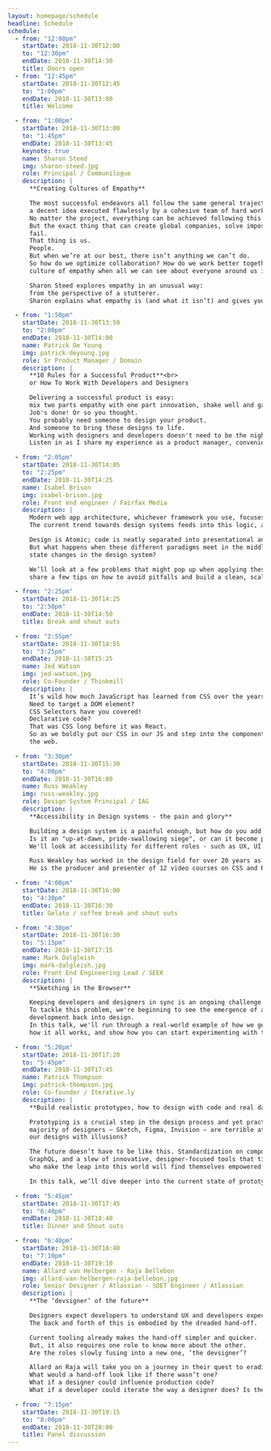 ```yaml
---
layout: homepage/schedule
headline: Schedule
schedule:
  - from: "12:00pm"
    startDate: 2018-11-30T12:00
    to: "12:30pm"
    endDate: 2018-11-30T14:30
    title: Doors open
  - from: "12:45pm"
    startDate: 2018-11-30T12:45
    to: "1:00pm"
    endDate: 2018-11-30T13:00
    title: Welcome

  - from: "1:00pm"
    startDate: 2018-11-30T13:00
    to: "1:45pm"
    endDate: 2018-11-30T13:45
    keynote: true
    name: Sharon Steed
    img: sharon-steed.jpg
    role: Principal / Communilogue
    description: |
      **Creating Cultures of Empathy**

      The most successful endeavors all follow the same general trajectory:
      a decent idea executed flawlessly by a cohesive team of hard workers.
      No matter the project, everything can be achieved following this general guideline.
      But the exact thing that can create global companies, solve impossible problems, and bring ideas to life is also the same reason why so many companies
      fail.
      That thing is us.
      People.
      But when we’re at our best, there isn’t anything we can’t do.
      So how do we optimize collaboration? How do we work better together even if we don’t see eye to eye with everyone on our teams? And how do we create a
      culture of empathy when all we can see about everyone around us is our differences?

      Sharon Steed explores empathy in an unusual way:
      from the perspective of a stutterer.
      Sharon explains what empathy is (and what it isn’t) and gives you the tools you need to create a culture of empathy on your team.

  - from: "1:50pm"
    startDate: 2018-11-30T13:50
    to: "2:00pm"
    endDate: 2018-11-30T14:00
    name: Patrick De Young
    img: patrick-deyoung.jpg
    role: Sr Product Manager / Domain
    description: |
      **10 Rules for a Successful Product**<br>
      or How To Work With Developers and Designers

      Delivering a successful product is easy:
      mix two parts empathy with one part innovation, shake well and garnish with the JavaScript framework of your choice.
      Job's done! Or so you thought.
      You probably need someone to design your product.
      And someone to bring those designs to life.
      Working with designers and developers doesn't need to be the nightmare you're imagining.
      Listen in as I share my experience as a product manager, conveniently distilled into 10 rules for delivering a successful product.

  - from: "2:05pm"
    startDate: 2018-11-30T14:05
    to: "2:25pm"
    endDate: 2018-11-30T14:25
    name: Isabel Brison
    img: isabel-brison.jpg
    role: Front end engineer / Fairfax Media
    description: |
      Modern web app architecture, whichever framework you use, focuses on separation of concerns and reusability.
      The current trend towards design systems feeds into this logic, abstracting a highly reusable presentational layer.

      Design is Atomic; code is neatly separated into presentational and container components.
      But what happens when these different paradigms meet in the middle? Should the app architecture be influenced by Atomic principles? How do we represent
      state changes in the design system?

      We’ll look at a few problems that might pop up when applying these principles to a real world product (especially when working to tight deadlines) and
      share a few tips on how to avoid pitfalls and build a clean, scalable codebase, all while staying on speaking terms with the design team.

  - from: "2:25pm"
    startDate: 2018-11-30T14:25
    to: "2:50pm"
    endDate: 2018-11-30T14:50
    title: Break and shout outs

  - from: "2:55pm"
    startDate: 2018-11-30T14:55
    to: "3:25pm"
    endDate: 2018-11-30T15:25
    name: Jed Watson
    img: jed-watson.jpg
    role: Co-Founder / Thinkmill
    description: |
      It’s wild how much JavaScript has learned from CSS over the years.
      Need to target a DOM element?
      CSS Selectors have you covered!
      Declarative code?
      That was CSS long before it was React.
      So as we boldly put our CSS in our JS and step into the component age, let’s take a look at some other lessons we can learn from the design language of
      the web.

  - from: "3:30pm"
    startDate: 2018-11-30T15:30
    to: "4:00pm"
    endDate: 2018-11-30T16:00
    name: Russ Weakley
    img: russ-weakley.jpg
    role: Design System Principal / IAG
    description: |
      **Accessibility in Design systems - the pain and glory**

      Building a design system is a painful enough, but how do you add accessibility into the mix?
      Is it an "up-at-dawn, pride-swallowing siege", or can it become part of the normal work flow.
      We'll look at accessibility for different roles - such as UX, UI and devs, as well as where accessibility should be injected into the process.

      Russ Weakley has worked in the design field for over 20 years as a Design System Architect, User Experience professional, Front-end Developer and trainer.
      He is the producer and presenter of 12 video courses on CSS and Responsive Web Design and is passionate about accessibility and web standards.

  - from: "4:00pm"
    startDate: 2018-11-30T16:00
    to: "4:30pm"
    endDate: 2018-11-30T16:30
    title: Gelato / coffee break and shout outs

  - from: "4:30pm"
    startDate: 2018-11-30T16:30
    to: "5:15pm"
    endDate: 2018-11-30T17:15
    name: Mark Dalgleish
    img: mark-dalgleish.jpg
    role: Front End Engineering Lead / SEEK
    description: |
      **Sketching in the Browser**

      Keeping developers and designers in sync is an ongoing challenge for our industry.
      To tackle this problem, we're beginning to see the emergence of a new breed of code-powered design tooling, providing a true feedback loop from
      development back into design.
      In this talk, we'll run through a real-world example of how we generated a shared Sketch library from our React-based design system, have a closer look at
      how it all works, and show how you can start experimenting with this technique yourself.

  - from: "5:20pm"
    startDate: 2018-11-30T17:20
    to: "5:45pm"
    endDate: 2018-11-30T17:45
    name: Patrick Thompson
    img: patrick-thompson.jpg
    role: Co-founder / Iterative.ly
    description: |
      **Build realistic prototypes, how to design with code and real data**

      Prototyping is a crucial step in the design process and yet practically nowhere to be found. We shouldn’t be surprised! The medium of choice by the vast
      majority of designers — Sketch, Figma, Invision — are terrible at building realistic, meaningful prototypes. What could go wrong when we try to validate
      our designs with illusions?

      The future doesn’t have to be like this. Standardization on component-based frameworks like React, growing adoption of design systems, technologies like
      GraphQL, and a slew of innovative, designer-focused tools that tie everything together, building realistic prototyping is finally within reach. Designers
      who make the leap into this world will find themselves empowered to create prototypes as an essential part of the design process.

      In this talk, we’ll dive deeper into the current state of prototyping and how tools are evolving to allow designers to prototype with code and real data!

  - from: "5:45pm"
    startDate: 2018-11-30T17:45
    to: "6:40pm"
    endDate: 2018-11-30T18:40
    title: Dinner and Shout outs

  - from: "6:40pm"
    startDate: 2018-11-30T18:40
    to: "7:10pm"
    endDate: 2018-11-30T19:10
    name: Allard van Helbergen - Raja Bellebon
    img: allard-van-helbergen-raja-bellebon.jpg
    role: Senior Designer / Atlassian - SDET Engineer / Atlassian
    description: |
      **The ‘devsigner’ of the future**

      Designers expect developers to understand UX and developers expect designers to understand the technicalities of their platform.
      The back and forth of this is embodied by the dreaded hand-off.

      Current tooling already makes the hand-off simpler and quicker.
      But, it also requires one role to know more about the other.
      Are the roles slowly fusing into a new one, ‘the devsigner’?

      Allard an Raja will take you on a journey in their quest to eradicate the hand-off.
      What would a hand-off look like if there wasn’t one?
      What if a designer could influence production code?
      What if a developer could iterate the way a designer does? Is the future really that far away?

  - from: "7:15pm"
    startDate: 2018-11-30T19:15
    to: "8:00pm"
    endDate: 2018-11-30T20:00
    title: Panel discussion
---
```


